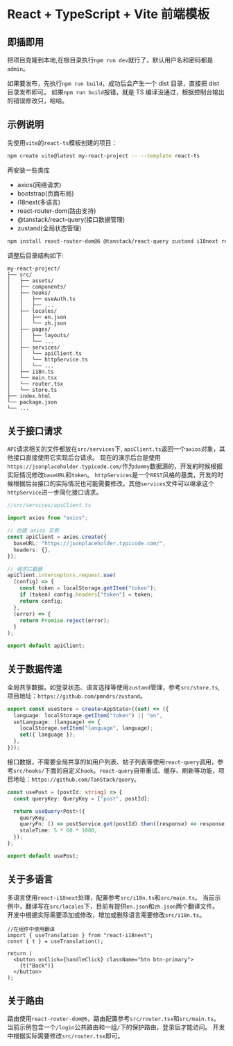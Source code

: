 # React + TypeScript + Vite 前端模板

## 即插即用

把项目克隆到本地,在根目录执行`npm run dev`就行了，默认用户名和密码都是`admin`。

如果要发布，先执行`npm run build`，成功后会产生一个 dist 目录，直接把 dist 目录发布即可。
如果`npm run build`报错，就是 TS 编译没通过，根据控制台输出的错误修改只，哈哈。

## 示例说明

先使用`vite`的`react-ts`模板创建的项目：

```bash
npm create vite@latest my-react-project -- --template react-ts
```

再安装一些类库

- axios(网络请求)
- bootstrap(页面布局)
- i18next(多语言)
- react-router-dom(路由支持)
- @tanstack/react-query(接口数据管理)
- zustand(全局状态管理)

```bash
npm install react-router-dom@6 @tanstack/react-query zustand i18next react-i18next bootstrap axios
```

调整后目录结构如下:

```
my-react-project/
├── src/
│   ├── assets/
│   ├── components/
│   ├── hooks/
│   │   ├── useAuth.ts
│   │   ├── ...
│   ├── locales/
│   │   ├── en.json
│   │   └── zh.json
│   ├── pages/
│   │   ├── layouts/
│   │   └── ...
│   ├── services/
│   │   └── apiClient.ts
│   │   └── httpService.ts
│   │   └── ...
│   ├── i18n.ts
│   └── main.tsx
│   └── router.tsx
│   └── store.ts
├── index.html
└── package.json
└── ...
```

## 关于接口请求

`API`请求相关的文件都放在`src/services`下, `apiClient.ts`返回一个`axios`对象，其他接口直接使用它实现后台请求。
现在的演示后台是使用`https://jsonplaceholder.typicode.com/`作为`dummy`数据源的，开发的时候根据实际情况修改`baseURL`和`token`。
`httpServices`是一个`REST`风格的基类，开发的时候根据后台接口的实际情况也可能需要修改。其他`services`文件可以继承这个`httpService`进一步简化接口请求。

```typescript
//src/services/apiClient.ts

import axios from "axios";

// 创建 axios 实例
const apiClient = axios.create({
  baseURL: "https://jsonplaceholder.typicode.com/",
  headers: {},
});

// 请求拦截器
apiClient.interceptors.request.use(
  (config) => {
    const token = localStorage.getItem("token");
    if (token) config.headers["token"] = token;
    return config;
  },
  (error) => {
    return Promise.reject(error);
  }
);

export default apiClient;
```

## 关于数据传递

全局共享数据，如登录状态、语言选择等使用`zustand`管理，参考`src/store.ts`,项目地址：`https://github.com/pmndrs/zustand`。

```typescript
export const useStore = create<AppState>((set) => ({
  language: localStorage.getItem("token") || "en",
  setLanguage: (language) => {
    localStorage.setItem("language", language);
    set({ language });
  },
}));
```

接口数据，不需要全局共享的如用户列表、帖子列表等使用`react-query`调用，参考`src/hooks/`下面的自定义`hook`。`react-query`自带重试、缓存、刷新等功能，项目地址：`https://github.com/TanStack/query`。

```typescript
const usePost = (postId: string) => {
  const queryKey: QueryKey = ["post", postId];

  return useQuery<Post>({
    queryKey,
    queryFn: () => postService.get(postId).then((response) => response.data),
    staleTime: 5 * 60 * 1000,
  });
};

export default usePost;
```

## 关于多语言

多语言使用`react-i18next`处理，配置参考`src/i18n.ts`和`src/main.ts`。
当前示例中，翻译写在`src/locales`下，目前有提供`en.json`和`zh.json`两个翻译文件。
开发中根据实际需要添加或修改，增加或删除语言需要修改`src/i18n.ts`。

```tsx
//在组件中使用翻译
import { useTranslation } from "react-i18next";
const { t } = useTranslation();

return (
  <button onClick={handleClick} className="btn btn-primary">
    {t("Back")}
  </button>
);
```

## 关于路由

路由使用`react-router-dom@6`，路由配置参考`src/router.tsx`和`src/main.ts`。
当前示例包含一个`/login`公共路由和一组`/`下的保护路由，登录后才能访问。
开发中根据实际需要修改`src/router.tsx`即可。
